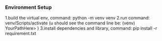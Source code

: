 ### Environment Setup

1.build the virtual env, command: python -m venv venv
2.run command: venv/Scripts/activate
(u should see the command line be: (venv) YourPathHere> )
3.install dependencies and library, command: pip install -r requirement.txt